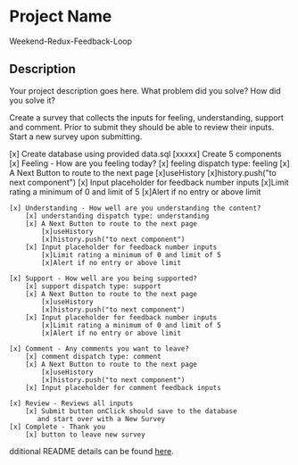 # Project Name

Weekend-Redux-Feedback-Loop

## Description

Your project description goes here. What problem did you solve? How did you solve it?

Create a survey that collects the inputs for feeling, understanding, support and comment. Prior to submit they should be able to review their inputs. Start a new survey upon submitting.

[x] Create database using provided data.sql
[xxxxx] Create 5 components
    [x] Feeling - How are you feeling today?
        [x] feeling dispatch type: feeling
        [x] A Next Button to route to the next page
            [x]useHistory
            [x]history.push("to next component")
        [x] Input placeholder for feedback number inputs
            [x]Limit rating a minimum of 0 and limit of 5
            [x]Alert if no entry or above limit

    [x] Understanding - How well are you understanding the content?
        [x] understanding dispatch type: understanding
        [x] A Next Button to route to the next page
            [x]useHistory
            [x]history.push("to next component")
        [x] Input placeholder for feedback number inputs
            [x]Limit rating a minimum of 0 and limit of 5
            [x]Alert if no entry or above limit

    [x] Support - How well are you being supported?
        [x] support dispatch type: support
        [x] A Next Button to route to the next page
            [x]useHistory
            [x]history.push("to next component")
        [x] Input placeholder for feedback number inputs
            [x]Limit rating a minimum of 0 and limit of 5
            [x]Alert if no entry or above limit

    [x] Comment - Any comments you want to leave?
        [x] comment dispatch type: comment
        [x] A Next Button to route to the next page
            [x]useHistory
            [x]history.push("to next component")
        [x] Input placeholder for comment feedback inputs
        
    [x] Review - Reviews all inputs 
        [x] Submit button onClick should save to the database 
           and start over with a New Survey
    [x] Complete - Thank you
        [x] button to leave new survey

dditional README details can be found [here](https://github.com/PrimeAcademy/readme-template/blob/master/README.md).
